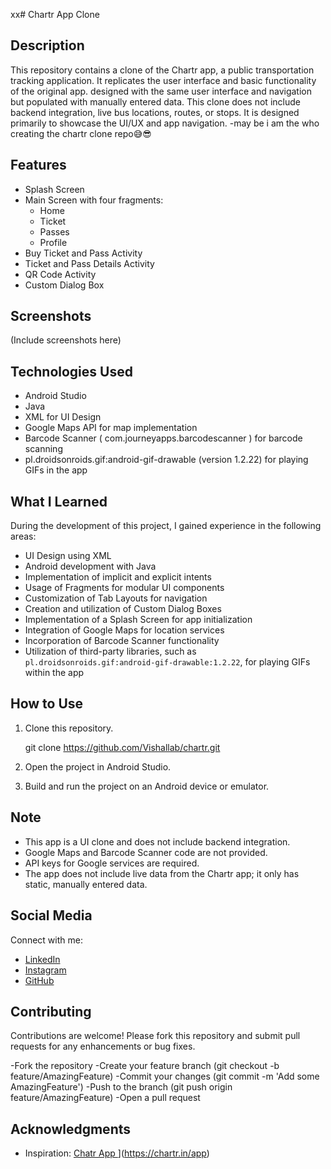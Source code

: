 xx# Chartr App Clone

## Description
This repository contains a clone of the Chartr app, a public transportation tracking application. It replicates the user interface and basic functionality of the original app. designed with the same user interface and navigation but populated with manually entered data. This clone does not include backend integration, live bus locations, routes, or stops. It is designed primarily to showcase the UI/UX and app navigation.
-may be i am the who creating the chartr clone repo😅😎

## Features
- Splash Screen
- Main Screen with four fragments:
  - Home
  - Ticket
  - Passes
  - Profile
- Buy Ticket and Pass Activity
- Ticket and Pass Details Activity
- QR Code Activity
- Custom Dialog Box

## Screenshots
(Include screenshots here)

## Technologies Used
- Android Studio
- Java
- XML for UI Design
- Google Maps API for map implementation
- Barcode Scanner (  com.journeyapps.barcodescanner  ) for barcode scanning
- pl.droidsonroids.gif:android-gif-drawable (version 1.2.22) for playing GIFs in the app


## What I Learned
During the development of this project, I gained experience in the following areas:
- UI Design using XML
- Android development with Java
- Implementation of implicit and explicit intents
- Usage of Fragments for modular UI components
- Customization of Tab Layouts for navigation
- Creation and utilization of Custom Dialog Boxes
- Implementation of a Splash Screen for app initialization
- Integration of Google Maps for location services
- Incorporation of Barcode Scanner functionality
- Utilization of third-party libraries, such as `pl.droidsonroids.gif:android-gif-drawable:1.2.22`, for playing GIFs within the app

## How to Use
1. Clone this repository.
   
   git clone https://github.com/Vishallab/chartr.git

3. Open the project in Android Studio.
4. Build and run the project on an Android device or emulator.

## Note
- This app is a UI clone and does not include backend integration.
- Google Maps and Barcode Scanner code are not provided.
- API keys for Google services are required.
- The app does not include live data from the Chartr app; it only has static, manually entered data.

## Social Media
Connect with me:
- [LinkedIn](https://www.linkedin.com/in/vishalmishra01)
- [Instagram](https://www.instagram.com/ig_viishal)
- [GitHub](https://www.github.com/Vishallab)

## Contributing
Contributions are welcome! Please fork this repository and submit pull requests for any enhancements or bug fixes.

-Fork the repository
-Create your feature branch (git checkout -b feature/AmazingFeature)
-Commit your changes (git commit -m 'Add some AmazingFeature')
-Push to the branch (git push origin feature/AmazingFeature)
-Open a pull request


## Acknowledgments
- Inspiration: [Chatr App ]([https://www.github.com/Vishallab)](https://chartr.in/app)
  
